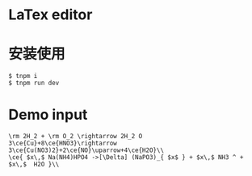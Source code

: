 # LaTex editor

# 安装使用

```shell
$ tnpm i
$ tnpm run dev
```

# Demo input

```
\rm 2H_2 + \rm O_2 \rightarrow 2H_2 O
3\ce{Cu}+8\ce{HNO3}\rightarrow 3\ce{Cu(NO3)2}+2\ce{NO}\uparrow+4\ce{H2O}\\
\ce{ $x\,$ Na(NH4)HPO4 ->[\Delta] (NaPO3)_{ $x$ } + $x\,$ NH3 ^ + $x\,$  H2O }\\
```
